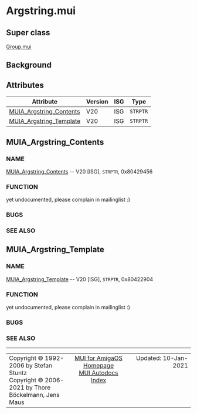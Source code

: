 # Argstring.mui
## Super class
[Group.mui](MUI_Group)
## Background
## Attributes
Attribute|Version|ISG|Type
---------|-------|---|----
[MUIA_Argstring_Contents](MUI_Argstring.md/#MUIA_Argstring_Contents)|V20|ISG|`STRPTR`
[MUIA_Argstring_Template](MUI_Argstring.md/#MUIA_Argstring_Template)|V20|ISG|`STRPTR`

## MUIA_Argstring_Contents
### NAME
[MUIA_Argstring_Contents](MUI_Argstring/#MUIA_Argstring_Contents) -- V20 [ISG], `STRPTR`, 0x80429456

### FUNCTION
yet undocumented, please complain in mailinglist :)

### BUGS

### SEE ALSO


## MUIA_Argstring_Template
### NAME
[MUIA_Argstring_Template](MUI_Argstring/#MUIA_Argstring_Template) -- V20 [ISG], `STRPTR`, 0x80422904

### FUNCTION
yet undocumented, please complain in mailinglist :)

### BUGS

### SEE ALSO


----
<table class='compact' style='border: none; border-spacing: 0px; margin: 0px' width='100%'>
<tr>
<td style='text-align: left; vertical-align: top' width='33%'>Copyright &copy 1992-2006 by Stefan Stuntz<br>Copyright &copy 2006-2021 by Thore B&ouml;ckelmann, Jens Maus</TD>
<td style='text-align: center; vertical-align: top' width='33%'>
<a href=http://muidev.de>MUI for AmigaOS Homepage</a><br>
<a href=http://muidev.de/wiki/Documentation>MUI Autodocs Index</a>
</td>
<td style='text-align: right; vertical-align: top' width='33%'>Updated: 10-Jan-2021</td>
</tr>
</table>
